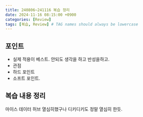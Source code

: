 ```yaml
---
title: 240806~241116 복습 정리
date: 2024-11-16 08:15:00 +0900
categories: [Review]
tags: [복습, Review] # TAG names should always be lowercase
---
```


## 포인트

- 실제 적용이 베스트. 안되도 생각을 하고 반성을하고.
- 관점
- 하드 포인트
- 소프트 포인트.

## 복습 내용 정리

마이스 데이터 허브 열심히했구나
디키디키도 정말 열심히 한듯.
